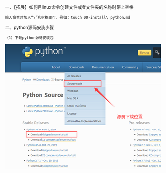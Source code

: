 一、【拓展】如何用linux命令创建文件或者文件夹的名称时带上空格

	输入命令时加入“\”和空格即可，例如：touch 00-install\ python.md

二、python源码安装步骤

	（1）下载python源码安装包

![python](../images/01python-install.png)
